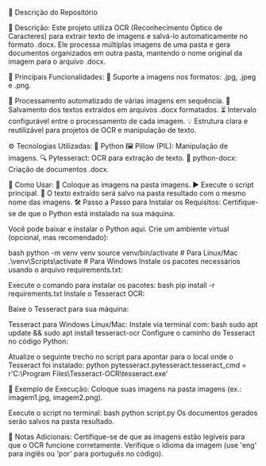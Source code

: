 📄 Descrição do Repositório

📝 Descrição:
Este projeto utiliza OCR (Reconhecimento Óptico de Caracteres) para extrair texto de imagens e salvá-lo automaticamente no formato .docx. Ele processa múltiplas imagens de uma pasta e gera documentos organizados em outra pasta, mantendo o nome original da imagem para o arquivo .docx.

🌟 Principais Funcionalidades:
📂 Suporte a imagens nos formatos: .jpg, .jpeg e .png.

🔄 Processamento automatizado de várias imagens em sequência.
📝 Salvamento dos textos extraídos em arquivos .docx formatados.
⏳ Intervalo configurável entre o processamento de cada imagem.
💡 Estrutura clara e reutilizável para projetos de OCR e manipulação de texto.

⚙️ Tecnologias Utilizadas:
🐍 Python
🖼️ Pillow (PIL): Manipulação de imagens.
🔍 Pytesseract: OCR para extração de texto.
📄 python-docx: Criação de documentos .docx.

🚀 Como Usar:
📁 Coloque as imagens na pasta imagens.
▶️ Execute o script principal.
📝 O texto extraído será salvo na pasta resultado com o mesmo nome das imagens.
🛠️ Passo a Passo para Instalar os Requisitos:
Certifique-se de que o Python está instalado na sua máquina.

Você pode baixar e instalar o Python aqui.
Crie um ambiente virtual (opcional, mas recomendado):

bash
python -m venv venv
source venv/bin/activate  # Para Linux/Mac
.\venv\Scripts\activate   # Para Windows
Instale os pacotes necessários usando o arquivo requirements.txt:

Execute o comando para instalar os pacotes:
bash
pip install -r requirements.txt
Instale o Tesseract OCR:

Baixe o Tesseract para sua máquina:

Tesseract para Windows
Linux/Mac: Instale via terminal com:
bash
sudo apt update && sudo apt install tesseract-ocr
Configure o caminho do Tesseract no código Python:

Atualize o seguinte trecho no script para apontar para o local onde o Tesseract foi instalado:
python
pytesseract.pytesseract.tesseract_cmd = r'C:\Program Files\Tesseract-OCR\tesseract.exe'

🧪 Exemplo de Execução:
Coloque suas imagens na pasta imagens (ex.: imagem1.jpg, imagem2.png).

Execute o script no terminal:
bash
python script.py
Os documentos gerados serão salvos na pasta resultado.

📌 Notas Adicionais:
Certifique-se de que as imagens estão legíveis para que o OCR funcione corretamente.
Verifique o idioma da imagem (use 'eng' para inglês ou 'por' para português no código).
